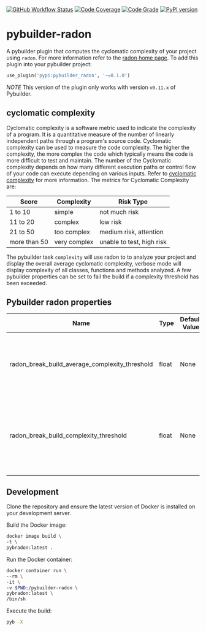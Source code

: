 [![GitHub Workflow Status](https://github.com/soda480/pybuilder-radon/workflows/build/badge.svg)](https://github.com/soda480/pybuilder-radon/actions)
[![Code Coverage](https://codecov.io/gh/soda480/pybuilder-radon/branch/main/graph/badge.svg)](https://codecov.io/gh/soda480/pybuilder-radon)
[![Code Grade](https://www.code-inspector.com/project/19887/status/svg)](https://frontend.code-inspector.com/project/19887/dashboard)
[![PyPI version](https://badge.fury.io/py/pybuilder-radon.svg)](https://badge.fury.io/py/pybuilder-radon)

# pybuilder-radon #

A pybuilder plugin that computes the cyclomatic complexity of your project using `radon`. For more information refer to the [radon home page](https://pypi.org/project/radon/). To add this plugin into your pybuilder project:
```python
use_plugin('pypi:pybuilder_radon', '~=0.1.0')
```

*NOTE* This version of the plugin only works with version `v0.11.x` of Pybuilder.


## cyclomatic complexity ##

Cyclomatic complexity is a software metric used to indicate the complexity of a program. It is a quantitative measure of the number of linearly independent paths through a program's source code. Cyclomatic complexity can be used to measure the code complexity. The higher the complexity, the more complex the code which typically means the code is more difficult to test and maintain. The number of the Cyclomatic complexity depends on how many different execution paths or control flow of your code can execute depending on various inputs. Refer to [cyclomatic complexity](https://www.c-sharpcorner.com/article/code-metrics-cyclomatic-complexity/) for more information. The metrics for Cyclomatic Complexity are:

Score | Complexity | Risk Type
-- | -- | --
1 to 10 | simple | not much risk
11 to 20 | complex | low risk
21 to 50 | too complex | medium risk, attention
more than 50 | very complex | unable to test, high risk


The pybuilder task `complexity` will use radon to to analyze your project and display the overall average cyclomatic complexity, verbose mode will display complexity of all classes, functions and methods analyzed. A few pybuilder properties can be set to fail the build if a complexity threshold has been exceeded.

## Pybuilder radon properties ##
Name | Type | Default Value | Description
-- | -- | -- | --
radon_break_build_average_complexity_threshold | float | None | Fail build if overall average complexity is greater than the specified threshold
radon_break_build_complexity_threshold | float | None | Fail build if complexity of any class, function or method exceeds the specified threshold


## Development ##

Clone the repository and ensure the latest version of Docker is installed on your development server.

Build the Docker image:
```sh
docker image build \
-t \
pybradon:latest .
```

Run the Docker container:
```sh
docker container run \
--rm \
-it \
-v $PWD:/pybuilder-radon \
pybradon:latest \
/bin/sh
```

Execute the build:
```sh
pyb -X
```